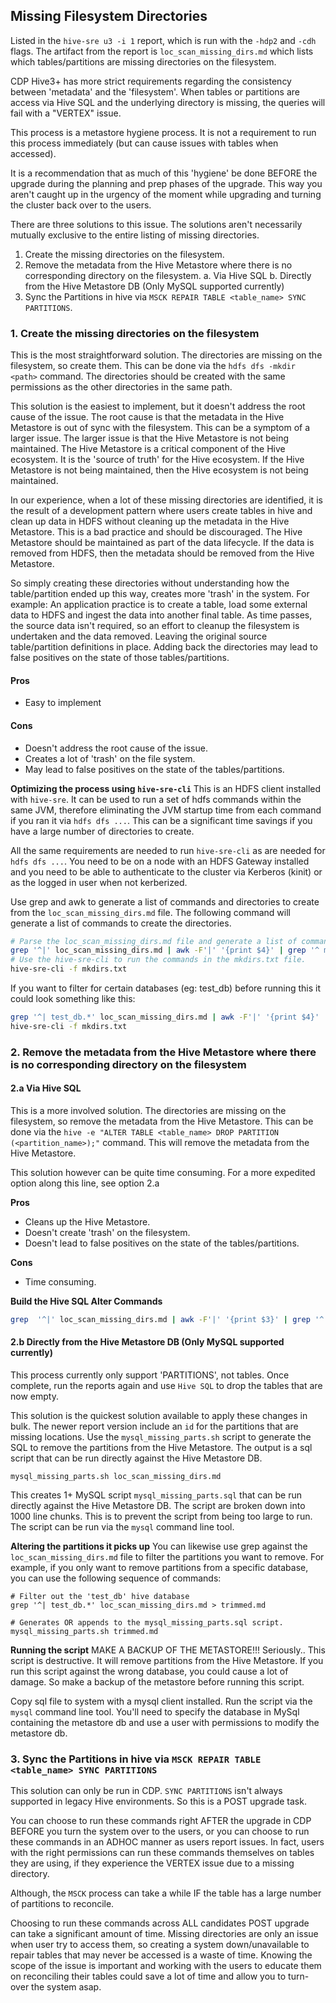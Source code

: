 ## Missing Filesystem Directories

Listed in the `hive-sre u3 -i 1` report, which is run with the `-hdp2` and `-cdh` flags. The artifact from the report is `loc_scan_missing_dirs.md` which lists which tables/partitions are missing directories on the filesystem.

CDP Hive3+ has more strict requirements regarding the consistency between 'metadata' and the 'filesystem'.  When tables or partitions are access via Hive SQL and the underlying directory is missing, the queries will fail with a "VERTEX" issue.

This process is a metastore hygiene process.  It is not a requirement to run this process immediately (but can cause issues with tables when accessed).  

It is a recommendation that as much of this 'hygiene' be done BEFORE the upgrade during the planning and prep phases of the upgrade.  This way you aren't caught up in the urgency of the moment while upgrading and turning the cluster back over to the users.

There are three solutions to this issue.  The solutions aren't necessarily mutually exclusive to the entire listing of missing directories.

1. Create the missing directories on the filesystem.
2. Remove the metadata from the Hive Metastore where there is no corresponding directory on the filesystem.
   a. Via Hive SQL
   b. Directly from the Hive Metastore DB (Only MySQL supported currently)
3. Sync the Partitions in hive via `MSCK REPAIR TABLE <table_name> SYNC PARTITIONS`.

### 1. Create the missing directories on the filesystem

This is the most straightforward solution.  The directories are missing on the filesystem, so create them.  This can be done via the `hdfs dfs -mkdir <path>` command.  The directories should be created with the same permissions as the other directories in the same path.

This solution is the easiest to implement, but it doesn't address the root cause of the issue.  The root cause is that the metadata in the Hive Metastore is out of sync with the filesystem.  This can be a symptom of a larger issue.  The larger issue is that the Hive Metastore is not being maintained.  The Hive Metastore is a critical component of the Hive ecosystem.  It is the 'source of truth' for the Hive ecosystem.  If the Hive Metastore is not being maintained, then the Hive ecosystem is not being maintained.

In our experience, when a lot of these missing directories are identified, it is the result of a development pattern where users create tables in hive and clean up data in HDFS without cleaning up the metadata in the Hive Metastore.  This is a bad practice and should be discouraged.  The Hive Metastore should be maintained as part of the data lifecycle.  If the data is removed from HDFS, then the metadata should be removed from the Hive Metastore.

So simply creating these directories without understanding how the table/partition ended up this way, creates more 'trash' in the system.  For example: An application practice is to create a table, load some external data to HDFS and ingest the data into another final table.  As time passes, the source data isn't required, so an effort to cleanup the filesystem is undertaken and the data removed.  Leaving the original source table/partition definitions in place.  Adding back the directories may lead to false positives on the state of those tables/partitions.

#### Pros
* Easy to implement

#### Cons
* Doesn't address the root cause of the issue.
* Creates a lot of 'trash' on the file system.
* May lead to false positives on the state of the tables/partitions.

**Optimizing the process using `hive-sre-cli`**
This is an HDFS client installed with `hive-sre`.  It can be used to run a set of hdfs commands within the same JVM, therefore eliminating the JVM startup time from each command if you ran it via `hdfs dfs ...`.  This can be a significant time savings if you have a large number of directories to create.

All the same requirements are needed to run `hive-sre-cli` as are needed for `hdfs dfs ...`.  You need to be on a node with an HDFS Gateway installed and you need to be able to authenticate to the cluster via Kerberos (kinit) or as the logged in user when not kerberized.

Use grep and awk to generate a list of commands and directories to create from the `loc_scan_missing_dirs.md` file.  The following command will generate a list of commands to create the directories.

```bash
# Parse the loc_scan_missing_dirs.md file and generate a list of commands to create the directories.
grep '^|' loc_scan_missing_dirs.md | awk -F'|' '{print $4}' | grep '^ mkdir' >  mkdirs.txt
# Use the hive-sre-cli to run the commands in the mkdirs.txt file.
hive-sre-cli -f mkdirs.txt
```

If you want to filter for certain databases (eg: test_db) before running this it could look something like this:

```bash
grep '^| test_db.*' loc_scan_missing_dirs.md | awk -F'|' '{print $4}' | grep '^ mkdir' >  mkdirs.txt
hive-sre-cli -f mkdirs.txt
```

### 2. Remove the metadata from the Hive Metastore where there is no corresponding directory on the filesystem

#### 2.a Via Hive SQL 
This is a more involved solution.  The directories are missing on the filesystem, so remove the metadata from the Hive Metastore.  This can be done via the `hive -e "ALTER TABLE <table_name> DROP PARTITION (<partition_name>);"` command.  This will remove the metadata from the Hive Metastore.

This solution however can be quite time consuming.  For a more expedited option along this line, see option 2.a

**Pros**
* Cleans up the Hive Metastore.
* Doesn't create 'trash' on the filesystem.
* Doesn't lead to false positives on the state of the tables/partitions.

**Cons**
* Time consuming.

**Build the Hive SQL Alter Commands**
```bash
grep  '^|' loc_scan_missing_dirs.md | awk -F'|' '{print $3}' | grep '^ ALTER' >  hive_alter.sql
```

#### 2.b Directly from the Hive Metastore DB (Only MySQL supported currently)

This process currently only support 'PARTITIONS', not tables.  Once complete, run the reports again and use `Hive SQL` to drop the tables that are now empty.

This solution is the quickest solution available to apply these changes in bulk. The newer report version include an `id` for the partitions that are missing locations.  Use the `mysql_missing_parts.sh` script to generate the SQL to remove the partitions from the Hive Metastore.  The output is a sql script that can be run directly against the Hive Metastore DB.

`mysql_missing_parts.sh loc_scan_missing_dirs.md`

This creates 1+ MySQL script `mysql_missing_parts.sql` that can be run directly against the Hive Metastore DB.  The script are broken down into 1000 line chunks.  This is to prevent the script from being too large to run.  The script can be run via the `mysql` command line tool.

**Altering the partitions it picks up**
You can likewise use grep against the `loc_scan_missing_dirs.md` file to filter the partitions you want to remove.  For example, if you only want to remove partitions from a specific database, you can use the following sequence of commands:

```
# Filter out the 'test_db' hive database
grep '^| test_db.*' loc_scan_missing_dirs.md > trimmed.md

# Generates OR appends to the mysql_missing_parts.sql script.
mysql_missing_parts.sh trimmed.md
```

**Running the script**
MAKE A BACKUP OF THE METASTORE!!!  Seriously.. This script is destructive.  It will remove partitions from the Hive Metastore.  If you run this script against the wrong database, you could cause a lot of damage.  So make a backup of the metastore before running this script.

Copy sql file to system with a mysql client installed.  Run the script via the `mysql` command line tool. You'll need to specify the database in MySql containing the metastore db and use a user with permissions to modify the metastore db.

### 3. Sync the Partitions in hive via `MSCK REPAIR TABLE <table_name> SYNC PARTITIONS`

This solution can only be run in CDP.  `SYNC PARTITIONS` isn't always supported in legacy Hive environments.  So this is a POST upgrade task.  

You can choose to run these commands right AFTER the upgrade in CDP BEFORE you turn the system over to the users, or you can choose to run these commands in an ADHOC manner as users report issues.  In fact, users with the right permissions can run these commands themselves on tables they are using, if they experience the VERTEX issue due to a missing directory.

Although, the `MSCK` process can take a while IF the table has a large number of partitions to reconcile.

Choosing to run these commands across ALL candidates POST upgrade can take a significant amount of time. Missing directories are only an issue when user try to access them, so creating a system down/unavailable to repair tables that may never be accessed is a waste of time.  Knowing the scope of the issue is important and working with the users to educate them on reconciling their tables could save a lot of time and allow you to turn-over the system asap.

